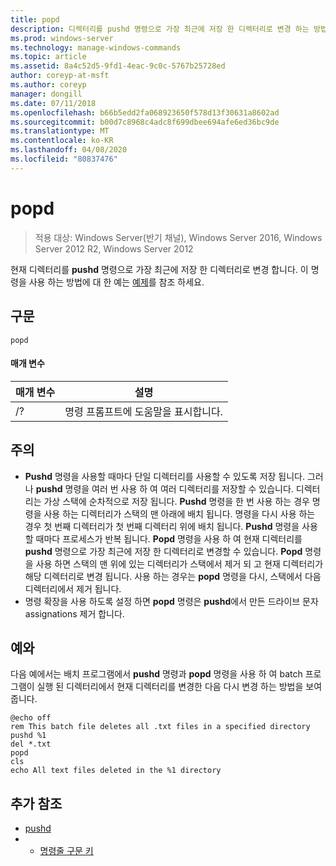 ```yaml
---
title: popd
description: 디렉터리를 pushd 명령으로 가장 최근에 저장 한 디렉터리로 변경 하는 방법에 대해 알아봅니다.
ms.prod: windows-server
ms.technology: manage-windows-commands
ms.topic: article
ms.assetid: 8a4c52d5-9fd1-4eac-9c0c-5767b25728ed
author: coreyp-at-msft
ms.author: coreyp
manager: dongill
ms.date: 07/11/2018
ms.openlocfilehash: b66b5edd2fa068923650f578d13f30631a8602ad
ms.sourcegitcommit: b00d7c8968c4adc8f699dbee694afe6ed36bc9de
ms.translationtype: MT
ms.contentlocale: ko-KR
ms.lasthandoff: 04/08/2020
ms.locfileid: "80837476"
---
```

# <a name="popd"></a>popd

>적용 대상: Windows Server(반기 채널), Windows Server 2016, Windows Server 2012 R2, Windows Server 2012

현재 디렉터리를 **pushd** 명령으로 가장 최근에 저장 한 디렉터리로 변경 합니다.
이 명령을 사용 하는 방법에 대 한 예는 [예제](#BKMK_examples)를 참조 하세요.

## <a name="syntax"></a>구문
```
popd
```

#### <a name="parameters"></a>매개 변수
|매개 변수|설명|
|-------|--------|
|/?|명령 프롬프트에 도움말을 표시합니다.|

## <a name="remarks"></a>주의
-   **Pushd** 명령을 사용할 때마다 단일 디렉터리를 사용할 수 있도록 저장 됩니다. 그러나 **pushd** 명령을 여러 번 사용 하 여 여러 디렉터리를 저장할 수 있습니다.
    디렉터리는 가상 스택에 순차적으로 저장 됩니다. **Pushd** 명령을 한 번 사용 하는 경우 명령을 사용 하는 디렉터리가 스택의 맨 아래에 배치 됩니다. 명령을 다시 사용 하는 경우 첫 번째 디렉터리가 첫 번째 디렉터리 위에 배치 됩니다. **Pushd** 명령을 사용할 때마다 프로세스가 반복 됩니다.
    **Popd** 명령을 사용 하 여 현재 디렉터리를 **pushd** 명령으로 가장 최근에 저장 한 디렉터리로 변경할 수 있습니다. **Popd** 명령을 사용 하면 스택의 맨 위에 있는 디렉터리가 스택에서 제거 되 고 현재 디렉터리가 해당 디렉터리로 변경 됩니다. 사용 하는 경우는 **popd** 명령을 다시, 스택에서 다음 디렉터리에서 제거 됩니다.
-   명령 확장을 사용 하도록 설정 하면 **popd** 명령은 **pushd**에서 만든 드라이브 문자 assignations 제거 합니다.

## <a name="examples"></a><a name="BKMK_examples"></a>예와
다음 예에서는 배치 프로그램에서 **pushd** 명령과 **popd** 명령을 사용 하 여 batch 프로그램이 실행 된 디렉터리에서 현재 디렉터리를 변경한 다음 다시 변경 하는 방법을 보여 줍니다.

```
@echo off
rem This batch file deletes all .txt files in a specified directory
pushd %1
del *.txt
popd
cls
echo All text files deleted in the %1 directory
```

## <a name="additional-references"></a>추가 참조
-   [pushd](pushd.md)
-   - [명령줄 구문 키](command-line-syntax-key.md)

